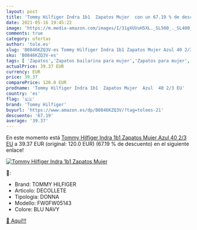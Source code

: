 ```yaml
---
layout: post
title: 'Tommy Hilfiger Indra 1b1  Zapatos Mujer  con un 67.19 % de descuento'
date: 2021-05-16 19:45:22
image: 'https://m.media-amazon.com/images/I/31gXUVuH5XL._SL500_._SL400_.jpg'
comments: true
category: ofertas
author: 'tole.es'
slug: 'B0846KZQ3V-es Tommy Hilfiger Indra 1b1 Zapatos Mujer Azul 40 2/3 EU'
sku: 'B0846KZQ3V-es'
tags: [ 'Zapatos','Zapatos bailarina para mujer','Zapatos para mujer','Zapatos planos de mujer','Zapatos y complementos','tommy hilfiger','zapatos', ]
actualPrice: 39.37 EUR
currency: EUR
price: 39.37
comparePrice: 120.0 EUR
prodname: 'Tommy Hilfiger Indra 1b1  Zapatos Mujer  Azul  40 2/3 EU'
country: 'es'
flag: '🇪🇸'
brand: 'Tommy Hilfiger'
buyurl: 'https://www.amazon.es/dp/B0846KZQ3V/?tag=tolees-21'
descuento: '67.19'
average: '39.37'
---
```


En este momento está [Tommy Hilfiger Indra 1b1  Zapatos Mujer  Azul  40 2/3 EU](https://www.amazon.es/dp/B0846KZQ3V/?tag=tolees-21) a 39.37 EUR (original: 120.0 EUR) (67.19 %  de descuento) en el siguiente enlace!

[![Tommy Hilfiger Indra 1b1  Zapatos Mujer ](https://m.media-amazon.com/images/I/31gXUVuH5XL._SL500_._SL400_.jpg)](https://www.amazon.es/dp/B0846KZQ3V/?tag=tolees-21)

🔎:

- Brand: TOMMY HILFIGER
- Articolo: DECOLLETE
- Tipologia: DONNA
- Modello: FW0FW05143
- Colore: BLU NAVY

[🛒 Aquí!!!](https://www.amazon.es/dp/B0846KZQ3V/?tag=tolees-21)
